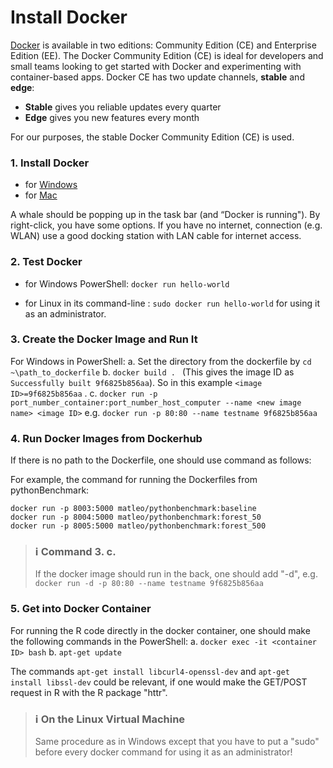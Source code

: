 ﻿# Install Docker

[Docker](https://www.docker.com/) is available in two editions: Community Edition (CE) and Enterprise Edition (EE). The Docker Community Edition (CE) is ideal for developers and small teams looking to get started with Docker and experimenting with container-based apps. Docker CE has two update channels, **stable** and **edge**:
- **Stable** gives you reliable updates every quarter
- **Edge** gives you new features every month

For our purposes, the stable Docker Community Edition (CE) is used.

### 1. Install Docker
* for [Windows](https://https://store.docker.com/editions/community/docker-ce-desktop-windows)
* for [Mac](https://www.docker.com/docker-mac)

A whale should be popping up in the task bar (and “Docker is running"). By right-click, you have some options. If you have no internet, connection (e.g. WLAN) use a good docking station with LAN cable for internet access.

### 2. Test Docker

* for Windows PowerShell:  `docker run hello-world`

* for Linux in its command-line : `sudo docker run hello-world` for using it as an administrator.

### 3. Create the Docker Image and Run It
For Windows in PowerShell:
a.	Set the directory from the dockerfile by `cd ~\path_to_dockerfile`
b.	`docker build . ` (This gives the image ID as `Successfully built 9f6825b856aa`). So in this example `<image ID>=9f6825b856aa` .
c.	`docker run -p port_number_container:port_number_host_computer --name <new image name> <image ID>` e.g. `docker run -p 80:80 --name testname 9f6825b856aa`

### 4. Run Docker Images from Dockerhub

If there is no path to the Dockerfile, one should use command as follows:

For example, the command for running the Dockerfiles from pythonBenchmark:
```{r}
docker run -p 8003:5000 matleo/pythonbenchmark:baseline
docker run -p 8004:5000 matleo/pythonbenchmark:forest_50
docker run -p 8005:5000 matleo/pythonbenchmark:forest_500
```

> ### :information_source: Command 3. c.
> If the docker image should run in the back, one should add "-d", e.g. `docker run -d -p 80:80 --name testname 9f6825b856aa`


### 5. Get into Docker Container

For running the R code directly in the docker container, one should make the following commands in the PowerShell:
a. `docker exec -it <container ID> bash`
b. `apt-get update`

The commands `apt-get install libcurl4-openssl-dev` and `apt-get install libssl-dev`
could be relevant, if one would make the GET/POST request in R with the R package "httr".

> ### :information_source: On the Linux Virtual Machine
> Same procedure as in Windows except that you have to put a "sudo" before every docker command for using it as an administrator!
